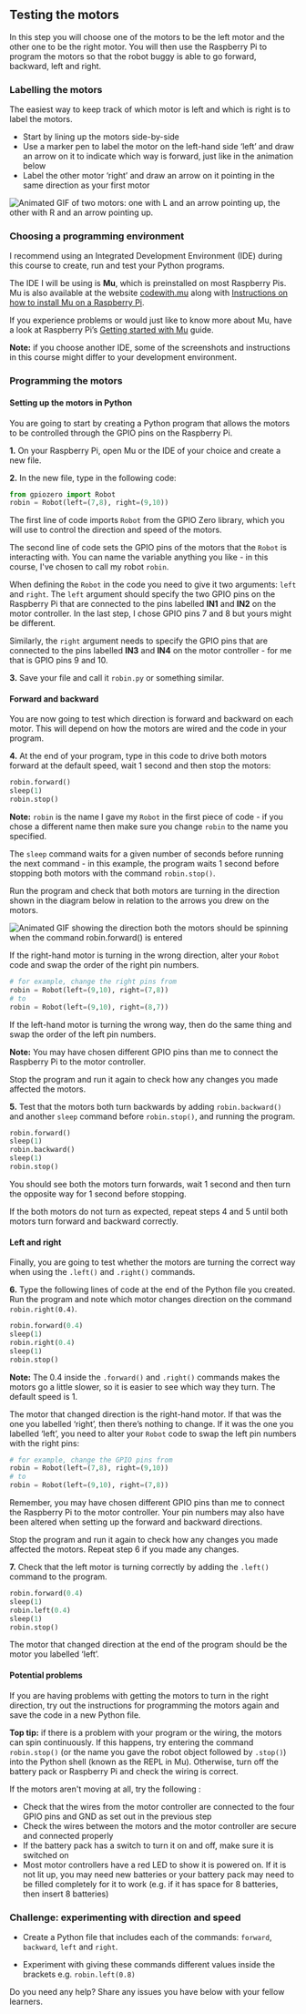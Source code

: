 [comment]: # (
Is this step open? Y/N
If so, short description of this step:
Related links:
Related files:
)

## Testing the motors

In this step you will choose one of the motors to be the left motor and the other one to be the right motor. You will then use the Raspberry Pi to program the motors so that the robot buggy is able to go forward, backward, left and right.

### Labelling the motors

The easiest way to keep track of which motor is left and which is right is to label the motors.

+ Start by lining up the motors side-by-side
+ Use a marker pen to label the motor on the left-hand side ‘left’ and draw an arrow on it to indicate which way is forward, just like in the animation below
+ Label the other motor ‘right’ and draw an arrow on it pointing in the same direction as your first motor

![Animated GIF of two motors: one with L and an arrow pointing up, the other with R and an arrow pointing up.](images/)

### Choosing a programming environment

I recommend using an Integrated Development Environment (IDE) during this course to create, run and test your Python programs.

The IDE I will be using is **Mu**, which is preinstalled on most Raspberry Pis. Mu is also available at the website [codewith.mu](https://codewith.mu/) along with [Instructions on how to install Mu on a Raspberry Pi](https://codewith.mu/en/howto/1.0/install_raspberry_pi).

If you experience problems or would just like to know more about Mu, have a look at Raspberry Pi’s [Getting started with Mu](https://projects.raspberrypi.org/en/projects/getting-started-with-mu) guide.

**Note:** if you choose another IDE, some of the screenshots and instructions in this course might differ to your development environment.

### Programming the motors

#### Setting up the motors in Python

You are going to start by creating a Python program that allows the motors to be controlled through the GPIO pins on the Raspberry Pi.

**1.** On your Raspberry Pi, open Mu or the IDE of your choice and create a new file.

**2.** In the new file, type in the following code:

~~~ python
from gpiozero import Robot
robin = Robot(left=(7,8), right=(9,10))
~~~

The first line of code imports `Robot` from the GPIO Zero library, which you will use to control the direction and speed of the motors.

The second line of code sets the GPIO pins of the motors that the `Robot` is interacting with. You can name the variable anything you like - in this course, I've chosen to call my robot `robin`.

When defining the `Robot` in the code you need to give it two arguments: `left` and `right`. The `left` argument should specify the two GPIO pins on the Raspberry Pi that are connected to the pins labelled **IN1** and **IN2** on the motor controller. In the last step, I chose GPIO pins 7 and 8 but yours might be different.

Similarly, the `right` argument needs to specify the GPIO pins that are connected to the pins labelled **IN3** and **IN4** on the motor controller - for me that is GPIO pins 9 and 10.

**3.** Save your file and call it `robin.py` or something similar.

#### Forward and backward

You are now going to test which direction is forward and backward on each motor. This will depend on how the motors are wired and the code in your program.

**4.** At the end of your program, type in this code to drive both motors forward at the default speed, wait 1 second and then stop the motors:

~~~ python
robin.forward()
sleep(1)
robin.stop()
~~~

**Note:** `robin` is the name I gave my `Robot` in the first piece of code - if you chose a different name then make sure you change `robin` to the name you specified.

The `sleep` command waits for a given number of seconds before running the next command - in this example, the program waits 1 second before stopping both motors with the command `robin.stop()`.

Run the program and check that both motors are turning in the direction shown in the diagram below in relation to the arrows you drew on the motors.

![Animated GIF showing the direction both the motors should be spinning when the command robin.forward() is entered](images/)

If the right-hand motor is turning in the wrong direction, alter your `Robot` code and swap the order of the right pin numbers.

~~~ python
# for example, change the right pins from
robin = Robot(left=(9,10), right=(7,8))
# to
robin = Robot(left=(9,10), right=(8,7))
~~~

If the left-hand motor is turning the wrong way, then do the same thing and swap the order of the left pin numbers.

**Note:** You may have chosen different GPIO pins than me to connect the Raspberry Pi to the motor controller.

Stop the program and run it again to check how any changes you made affected the motors.

**5.** Test that the motors both turn backwards by adding `robin.backward()` and another `sleep` command before `robin.stop()`, and running the program.

~~~ python
robin.forward()
sleep(1)
robin.backward()
sleep(1)
robin.stop()
~~~

You should see both the motors turn forwards, wait 1 second and then turn the opposite way for 1 second before stopping.

If the both motors do not turn as expected, repeat steps 4 and 5 until both motors turn forward and backward correctly.

#### Left and right

Finally, you are going to test whether the motors are turning the correct way when using the `.left()` and `.right()` commands.

**6.** Type the following lines of code at the end of the Python file you created. Run the program and note which motor changes direction on the command `robin.right(0.4)`.

~~~ python
robin.forward(0.4)
sleep(1)
robin.right(0.4)
sleep(1)
robin.stop()
~~~

**Note:** The 0.4 inside the `.forward()` and `.right()` commands makes the motors go a little slower, so it is easier to see which way they turn. The default speed is 1.

The motor that changed direction is the right-hand motor. If that was the one you labelled ‘right’, then there’s nothing to change. If it was the one you labelled ‘left’, you need to alter your `Robot` code to swap the left pin numbers with the right pins:

~~~ python
# for example, change the GPIO pins from
robin = Robot(left=(7,8), right=(9,10))
# to
robin = Robot(left=(9,10), right=(7,8))
~~~

Remember, you may have chosen different GPIO pins than me to connect the Raspberry Pi to the motor controller. Your pin numbers may also have been altered when setting up the forward and backward directions.

Stop the program and run it again to check how any changes you made affected the motors. Repeat step 6 if you made any changes.

**7.** Check that the left motor is turning correctly by adding the `.left()` command to the program.

~~~python
robin.forward(0.4)
sleep(1)
robin.left(0.4)
sleep(1)
robin.stop()
~~~

The motor that changed direction at the end of the program should be the motor you labelled ‘left’.

#### Potential problems

If you are having problems with getting the motors to turn in the right direction, try out the instructions for programming the motors again and save the code in a new Python file.

**Top tip:** if there is a problem with your program or the wiring, the motors can spin continuously. If this happens, try entering the command `robin.stop()` (or the name you gave the robot object followed by `.stop()`) into the Python shell (known as the REPL in Mu). Otherwise, turn off the battery pack or Raspberry Pi and check the wiring is correct.

If the motors aren't moving at all, try the following :

+ Check that the wires from the motor controller are connected to the four GPIO pins and GND as set out in the previous step
+ Check the wires between the motors and the motor controller are secure and connected properly
+ If the battery pack has a switch to turn it on and off, make sure it is switched on
+ Most motor controllers have a red LED to show it is powered on. If it is not lit up, you may need new batteries or your battery pack may need to be filled completely for it to work (e.g. if it has space for 8 batteries, then insert 8 batteries)

### Challenge: experimenting with direction and speed

+ Create a Python file that includes each of the commands: `forward`, `backward`, `left` and `right`.

+ Experiment with giving these commands different values inside the brackets e.g. `robin.left(0.8)`

Do you need any help? Share any issues you have below with your fellow learners.